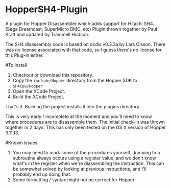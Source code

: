 # HopperSH4-Plugin
A plugin for Hopper Disassembler which adds support for Hitachi SH4. (Sega Dreamcast, SuperMicro BMC, etc)
Plugin thrown together by Paul Kratt and updated by Trammell Hudson.

The SH4 disassembly code is based on dcdis v0.3.3a by Lars Olsson.
There was no license associated with that code, so I guess there's no license for this Plug-in either.

#To install
1. Checkout or download this repository.
2. Copy the `include/Hopper` directory from the Hopper SDK to `SH4Cpu/Hopper`
2. Open the XCode Project.
3. Build the XCode Project.

That's it. Building the project installs it into the plugins directory.

This is very early / incomplete at the moment and you'll need to know where procedures are to disassemble them. The initial check-in was thrown together in 2 days. This has only been tested on the OS X version of Hopper 3.11.13.

#Known issues
1. You may need to mark some of the procedures yourself. Jumping to a subroutine always occurs using a register value, and we don't know what's in the register when we're diassembling the instruction. This can be somewhat solved by looking at previous instructions, and I'll probably end up doing that.
2. Some formatting / syntax might not be correct for Hopper.

